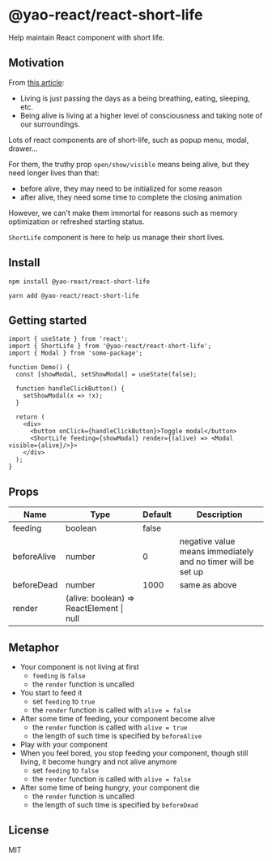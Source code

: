 # @yao-react/react-short-life

Help maintain React component with short life.

## Motivation

From [this article](https://www.differencebetween.com/difference-between-alive-and-vs-living/):

- Living is just passing the days as a being breathing, eating, sleeping, etc.
- Being alive is living at a higher level of consciousness and taking note of our surroundings.

Lots of react components are of short-life, such as popup menu, modal, drawer...

For them, the truthy prop `open/show/visible` means being alive, but they need longer lives than that:

- before alive, they may need to be initialized for some reason
- after alive, they need some time to complete the closing animation

However, we can't make them immortal for reasons such as memory optimization or refreshed starting status.

`ShortLife` component is here to help us manage their short lives.

## Install

```
npm install @yao-react/react-short-life
```

```
yarn add @yao-react/react-short-life
```

## Getting started

```tsx
import { useState } from 'react';
import { ShortLife } from '@yao-react/react-short-life';
import { Modal } from 'some-package';

function Demo() {
  const [showModal, setShowModal] = useState(false);

  function handleClickButton() {
    setShowModal(x => !x);
  }

  return (
    <div>
      <button onClick={handleClickButton}>Toggle modal</button>
      <ShortLife feeding={showModal} render={(alive) => <Modal visible={alive}/>}>
    </div>
  );
}
```

## Props

| Name        | Type                                     | Default | Description                                                  |
| ----------- | ---------------------------------------- | ------- | ------------------------------------------------------------ |
| feeding     | boolean                                  | false   |                                                              |
| beforeAlive | number                                   | 0       | negative value means immediately and no timer will be set up |
| beforeDead  | number                                   | 1000    | same as above                                                |
| render      | (alive: boolean) => ReactElement \| null |         |                                                              |

## Metaphor

- Your component is not living at first
  - `feeding` is `false`
  - the `render` function is uncalled
- You start to feed it
  - set `feeding` to `true`
  - the `render` function is called with `alive = false`
- After some time of feeding, your component become alive
  - the `render` function is called with `alive = true`
  - the length of such time is specified by `beforeAlive`
- Play with your component
- When you feel bored, you stop feeding your component, though still living, it become hungry and not alive anymore
  - set `feeding` to `false`
  - the `render` function is called with `alive = false`
- After some time of being hungry, your component die
  - the `render` function is uncalled
  - the length of such time is specified by `beforeDead`

## License

MIT
